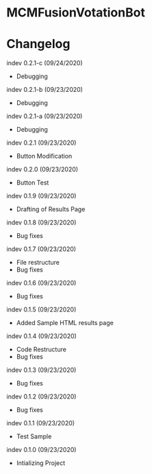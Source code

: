 # MCMFusionVotationBot

# Changelog
indev 0.2.1-c (09/24/2020)
- Debugging

indev 0.2.1-b (09/23/2020)
- Debugging

indev 0.2.1-a (09/23/2020)
- Debugging

indev 0.2.1 (09/23/2020)
- Button Modification

indev 0.2.0 (09/23/2020)
- Button Test

indev 0.1.9 (09/23/2020)
- Drafting of Results Page

indev 0.1.8 (09/23/2020)
- Bug fixes

indev 0.1.7 (09/23/2020)
- File restructure
- Bug fixes

indev 0.1.6 (09/23/2020)
- Bug fixes

indev 0.1.5 (09/23/2020)
- Added Sample HTML results page

indev 0.1.4 (09/23/2020)
- Code Restructure
- Bug fixes

indev 0.1.3 (09/23/2020)
- Bug fixes

indev 0.1.2 (09/23/2020)
- Bug fixes

indev 0.1.1 (09/23/2020)
- Test Sample

indev 0.1.0 (09/23/2020)
- Intializing Project